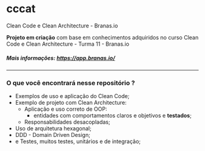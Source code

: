 # cccat
Clean Code e Clean Architecture - Branas.io

**Projeto em criação** com base em conhecimentos adquiridos no curso Clean Code e Clean Architecture - Turma 11 - Branas.io

##### Mais informações: https://app.branas.io/

<hr>

### **O que você encontrará nesse repositório ?**

- Exemplos de uso e aplicação do Clean Code;
- Exemplo de projeto com Clean Architecture:
  - Aplicação e uso correto de OOP:
    - entidades com comportamentos claros e objetivos e **testados**;
  - Responsabilidades desacopladas;
- Uso de arquitetura hexagonal;
- DDD - Domain Driven Design;
- e Testes, muitos testes, unitários e de integração;

